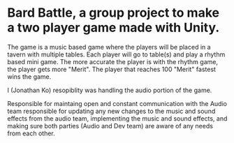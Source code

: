 # Bard Battle, a group project to make a two player game made with Unity.

The game is a music based game where the players will be placed in a tavern with multiple tables. Each player will go to table(s) and play a rhythm based mini game. The more accurate the player is with the rhythm game, the player gets more "Merit". The player that reaches 100 "Merit" fastest wins the game. 

I (Jonathan Ko) resopiblity was handling the audio portion of the game.

Responsible for maintaing open and constant communication with the Audio team responsible for updating any new changes to the music and sound effects from the audio team, implementing the music and sound effects, and making sure both parties (Audio and Dev team) are aware of any needs from each other.
